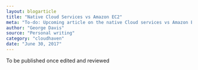 ```yaml
---
layout: blogarticle
title: "Native Cloud Services vs Amazon EC2"
meta: "To-do: Upcoming article on the native Cloud services vs Amazon EC2"
author: "George Davis"
source: "Personal writing"
category: "cloudhaven"
date: "June 30, 2017"
---
```


To be published once edited and reviewed
